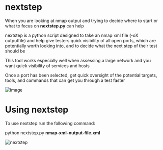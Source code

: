 # nextstep

When you are looking at nmap output and trying to decide where to start or what to focus on **nextstep.py** can help

nextstep is a python script designed to take an nmap xml file (-oX outputfile) and help give testers quick visibility of all open ports, which are potentially worth looking into, and to decide what the next step of their test should be

This tool works especially well when assessing a large network and you want quick visibility of services and hosts

Once a port has been selected, get quick oversight of the potential targets, tools, and commands that can get you through a test faster

![image](https://user-images.githubusercontent.com/108965118/226145346-fa0af492-e04c-4dac-85ac-716ebfacf813.png)

# Using nextstep

To use nextstep run the following command:

python nextstep.py **nmap-xml-output-file.xml**


![nextstep](https://user-images.githubusercontent.com/108965118/226146451-3aaf4109-dd16-47cc-80f0-cb8ef6b1b462.gif)





